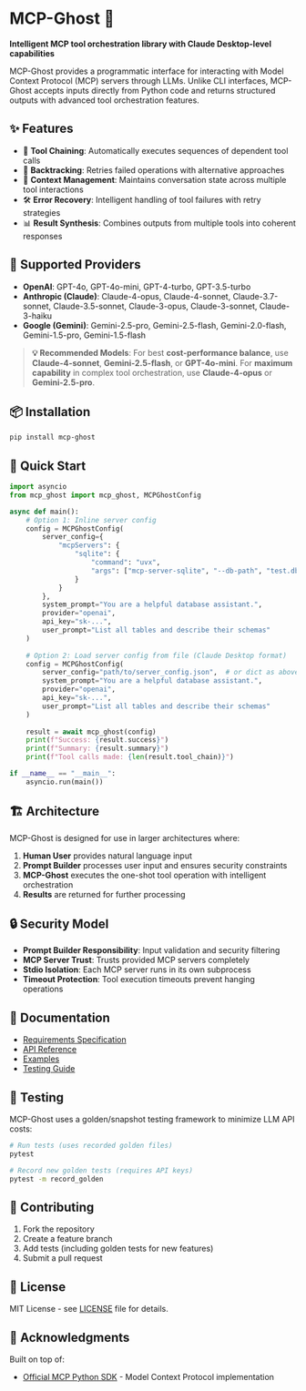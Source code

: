 # MCP-Ghost 👻

**Intelligent MCP tool orchestration library with Claude Desktop-level capabilities**

MCP-Ghost provides a programmatic interface for interacting with Model Context Protocol (MCP) servers through LLMs. Unlike CLI interfaces, MCP-Ghost accepts inputs directly from Python code and returns structured outputs with advanced tool orchestration features.

## ✨ Features

- 🔗 **Tool Chaining**: Automatically executes sequences of dependent tool calls
- 🔄 **Backtracking**: Retries failed operations with alternative approaches  
- 🧠 **Context Management**: Maintains conversation state across multiple tool interactions
- 🛠️ **Error Recovery**: Intelligent handling of tool failures with retry strategies
- 📊 **Result Synthesis**: Combines outputs from multiple tools into coherent responses

## 🎯 Supported Providers

- **OpenAI**: GPT-4o, GPT-4o-mini, GPT-4-turbo, GPT-3.5-turbo
- **Anthropic (Claude)**: Claude-4-opus, Claude-4-sonnet, Claude-3.7-sonnet, Claude-3.5-sonnet, Claude-3-opus, Claude-3-sonnet, Claude-3-haiku  
- **Google (Gemini)**: Gemini-2.5-pro, Gemini-2.5-flash, Gemini-2.0-flash, Gemini-1.5-pro, Gemini-1.5-flash

> **💡 Recommended Models**: For best **cost-performance balance**, use **Claude-4-sonnet**, **Gemini-2.5-flash**, or **GPT-4o-mini**. For **maximum capability** in complex tool orchestration, use **Claude-4-opus** or **Gemini-2.5-pro**.

## 📦 Installation

```bash
pip install mcp-ghost
```

## 🚀 Quick Start

```python
import asyncio
from mcp_ghost import mcp_ghost, MCPGhostConfig

async def main():
    # Option 1: Inline server config
    config = MCPGhostConfig(
        server_config={
            "mcpServers": {
                "sqlite": {
                    "command": "uvx",
                    "args": ["mcp-server-sqlite", "--db-path", "test.db"]
                }
            }
        },
        system_prompt="You are a helpful database assistant.",
        provider="openai",
        api_key="sk-...",
        user_prompt="List all tables and describe their schemas"
    )
    
    # Option 2: Load server config from file (Claude Desktop format)
    config = MCPGhostConfig(
        server_config="path/to/server_config.json",  # or dict as above
        system_prompt="You are a helpful database assistant.",
        provider="openai", 
        api_key="sk-...",
        user_prompt="List all tables and describe their schemas"
    )
    
    result = await mcp_ghost(config)
    print(f"Success: {result.success}")
    print(f"Summary: {result.summary}")
    print(f"Tool calls made: {len(result.tool_chain)}")

if __name__ == "__main__":
    asyncio.run(main())
```

## 🏗️ Architecture

MCP-Ghost is designed for use in larger architectures where:

1. **Human User** provides natural language input
2. **Prompt Builder** processes user input and ensures security constraints
3. **MCP-Ghost** executes the one-shot tool operation with intelligent orchestration
4. **Results** are returned for further processing

## 🔒 Security Model

- **Prompt Builder Responsibility**: Input validation and security filtering
- **MCP Server Trust**: Trusts provided MCP servers completely  
- **Stdio Isolation**: Each MCP server runs in its own subprocess
- **Timeout Protection**: Tool execution timeouts prevent hanging operations

## 📖 Documentation

- [Requirements Specification](docs/requirements.md)
- [API Reference](docs/api.md)
- [Examples](examples/)
- [Testing Guide](docs/testing.md)

## 🧪 Testing

MCP-Ghost uses a golden/snapshot testing framework to minimize LLM API costs:

```bash
# Run tests (uses recorded golden files)
pytest

# Record new golden tests (requires API keys)
pytest -m record_golden
```

## 🤝 Contributing

1. Fork the repository
2. Create a feature branch
3. Add tests (including golden tests for new features)
4. Submit a pull request

## 📄 License

MIT License - see [LICENSE](LICENSE) file for details.

## 🙏 Acknowledgments

Built on top of:
- [Official MCP Python SDK](https://github.com/modelcontextprotocol/python-sdk) - Model Context Protocol implementation